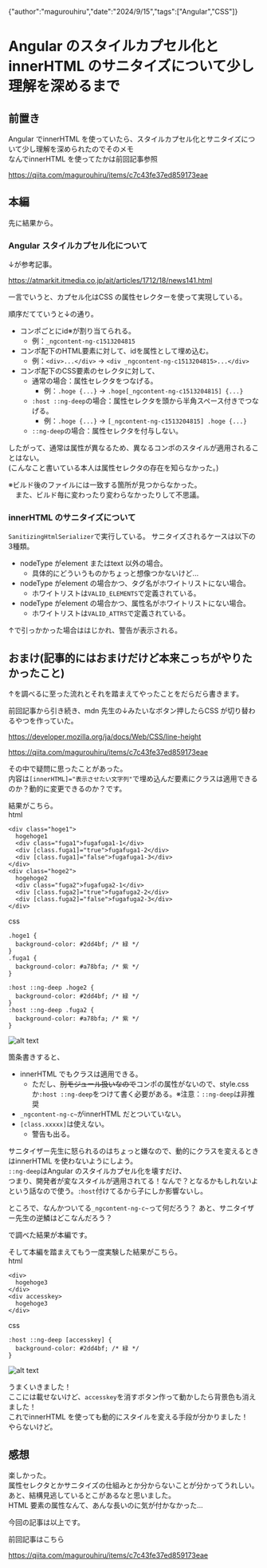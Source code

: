 {"author":"magurouhiru","date":"2024/9/15","tags":["Angular","CSS"]}
# Angular のスタイルカプセル化とinnerHTML のサニタイズについて少し理解を深めるまで

## 前置き
Angular でinnerHTML を使っていたら、スタイルカプセル化とサニタイズについて少し理解を深められたのでそのメモ  
なんでinnerHTML を使ってたかは前回記事参照

https://qiita.com/magurouhiru/items/c7c43fe37ed859173eae

## 本編
先に結果から。

### Angular スタイルカプセル化について
↓が参考記事。

https://atmarkit.itmedia.co.jp/ait/articles/1712/18/news141.html

一言でいうと、カプセル化はCSS の属性セレクターを使って実現している。  

順序だてていうと↓の通り。
- コンポごとにid※が割り当てられる。
  - 例：`_ngcontent-ng-c1513204815`
- コンポ配下のHTML要素に対して、idを属性として埋め込む。
  - 例：`<div>...</div>` → `<div _ngcontent-ng-c1513204815>...</div>`
- コンポ配下のCSS要素のセレクタに対して、
  - 通常の場合：属性セレクタをつなげる。
    - 例：`.hoge {...}` → `.hoge[_ngcontent-ng-c1513204815] {...}`
  - `:host ::ng-deep`の場合：属性セレクタを頭から半角スペース付きでつなげる。
    - 例：`.hoge {...}` → `[_ngcontent-ng-c1513204815] .hoge {...}`
  - `::ng-deep`の場合：属性セレクタを付与しない。

したがって、通常は属性が異なるため、異なるコンポのスタイルが適用されることはない。  
(こんなこと書いている本人は属性セレクタの存在を知らなかった。)

※ビルド後のファイルには一致する箇所が見つからなかった。  
　また、ビルド毎に変わったり変わらなかったりして不思議。  

### innerHTML のサニタイズについて
`SanitizingHtmlSerializer`で実行している。
サニタイズされるケースは以下の3種類。
- nodeType がelement またはtext 以外の場合。
  - 具体的にどういうものかちょっと想像つかないけど...
- nodeType がelement の場合かつ、タグ名がホワイトリストにない場合。
  - ホワイトリストは`VALID_ELEMENTS`で定義されている。
- nodeType がelement の場合かつ、属性名がホワイトリストにない場合。
  - ホワイトリストは`VALID_ATTRS`で定義されている。

↑で引っかかった場合ははじかれ、警告が表示される。


## おまけ(記事的にはおまけだけど本来こっちがやりたかったこと)
↑を調べるに至った流れとそれを踏まえてやったことをだらだら書きます。

前回記事から引き続き、mdn 先生の↓みたいなボタン押したらCSS が切り替わるやつを作っていた。  

https://developer.mozilla.org/ja/docs/Web/CSS/line-height

https://qiita.com/magurouhiru/items/c7c43fe37ed859173eae

その中で疑問に思ったことがあった。  
内容は`[innerHTML]="表示させたい文字列"`で埋め込んだ要素にクラスは適用できるのか？動的に変更できるのか？です。  

結果がこちら。  
html
```
<div class="hoge1">
  hogehoge1
  <div class="fuga1">fugafuga1-1</div>
  <div [class.fuga1]="true">fugafuga1-2</div>
  <div [class.fuga1]="false">fugafuga1-3</div>
</div>
<div class="hoge2">
  hogehoge2
  <div class="fuga2">fugafuga2-1</div>
  <div [class.fuga2]="true">fugafuga2-2</div>
  <div [class.fuga2]="false">fugafuga2-3</div>
</div>
```
css
```
.hoge1 {
  background-color: #2dd4bf; /* 緑 */
}
.fuga1 {
  background-color: #a78bfa; /* 紫 */
}

:host ::ng-deep .hoge2 {
  background-color: #2dd4bf; /* 緑 */
}
:host ::ng-deep .fuga2 {
  background-color: #a78bfa; /* 紫 */
}
```
![alt text](010/1.png)

箇条書きすると、  
- innerHTML でもクラスは適用できる。  
  - ただし、~~別モジュール扱いなので~~コンポの属性がないので、style.css か`:host ::ng-deep`をつけて書く必要がある。※注意：`::ng-deep`は非推奨    
- `_ngcontent-ng-c~`がinnerHTML だとついていない。  
- `[class.xxxxx]`は使えない。  
  - 警告も出る。

サニタイザー先生に怒られるのはちょっと嫌なので、動的にクラスを変えるときはinnerHTML を使わないようにしよう。  
`::ng-deep`はAngular のスタイルカプセル化を壊すだけ、  
つまり、開発者が変なスタイルが適用されてる！なんで？となるかもしれないよ  
という話なので使う。`:host`付けてるから子にしか影響ないし。  

ところで、なんかついてる`_ngcontent-ng-c~`って何だろう？
あと、サニタイザー先生の逆鱗はどこなんだろう？

で調べた結果が本編です。  

そして本編を踏まえてもう一度実験した結果がこちら。  
html
```
<div>
  hogehoge3
</div>
<div accesskey>
  hogehoge3
</div>
```
css
```
:host ::ng-deep [accesskey] {
  background-color: #2dd4bf; /* 緑 */
}
```
![alt text](010/2.png)

うまくいきました！  
ここには載せないけど、`accesskey`を消すボタン作って動かしたら背景色も消えました！  
これでinnerHTML を使っても動的にスタイルを変える手段が分かりました！  
やらないけど。  

## 感想
楽しかった。  
属性セレクタとかサニタイズの仕組みとか分からないことが分かってうれしい。
あと、結構見逃しているとこがあるなと思いました。  
HTML 要素の属性なんて、あんな長いのに気が付かなかった...  


今回の記事は以上です。  

前回記事はこちら  

https://qiita.com/magurouhiru/items/c7c43fe37ed859173eae
